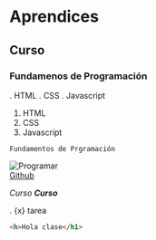# Aprendices 
## Curso
### Fundamenos de Programación

. HTML
. CSS
. Javascript
1. HTML
2. CSS
3. Javascript

~~~
Fundamentos de Prgramación
~~~
![Programar](https://i.pinimg.com/originals/bb/ff/e8/bbffe824f88bc0cf72ea6f24a4095d3a.jpg)<br>
[Github](https://github.com/) 

*Curso*
***Curso***


. {x} tarea


 ```html
<h>Hola clase</h1>
